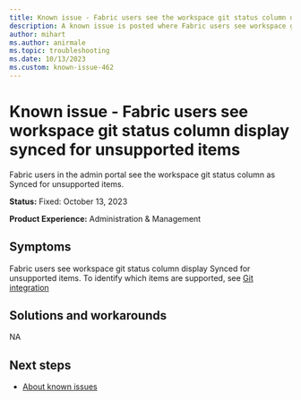 ```yaml
---
title: Known issue - Fabric users see the workspace git status column display synced for unsupported items.
description: A known issue is posted where Fabric users see workspace git status column shows Synced for unsupported items.
author: mihart
ms.author: anirmale
ms.topic: troubleshooting 
ms.date: 10/13/2023
ms.custom: known-issue-462
---
```


# Known issue - Fabric users see workspace git status column display synced for unsupported items

Fabric users in the admin portal see the workspace git status column as Synced for unsupported items.

**Status:** Fixed: October 13, 2023

**Product Experience:** Administration & Management

## Symptoms

Fabric users see workspace git status column display Synced for unsupported items. To identify which items are supported, see [Git integration](/fabric/cicd/git-integration/intro-to-git-integration#supported-items.md)

## Solutions and workarounds

NA

## Next steps

- [About known issues](https://support.fabric.microsoft.com/known-issues)
